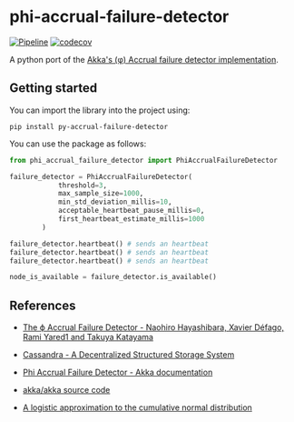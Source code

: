 # phi-accrual-failure-detector

[![Pipeline](https://github.com/samueleresca/phi-accrual-failure-detector/actions/workflows/tests.yml/badge.svg)](https://github.com/samueleresca/phi-accrual-failure-detector/actions/workflows/tests.yml)
[![codecov](https://codecov.io/gh/samueleresca/phi-accrual-failure-detector/branch/main/graph/badge.svg?token=0PXF0584P3)](https://codecov.io/gh/samueleresca/phi-accrual-failure-detector)


A python port of the [Akka's (φ) Accrual failure detector implementation](https://github.com/akka/akka/blob/master/akka-remote/src/main/scala/akka/remote/PhiAccrualFailureDetector.scala).


## Getting started

You can import the library into the project using:
```shell
pip install py-accrual-failure-detector
```
You can use the package as follows:

```python
from phi_accrual_failure_detector import PhiAccrualFailureDetector

failure_detector = PhiAccrualFailureDetector(
            threshold=3,
            max_sample_size=1000,
            min_std_deviation_millis=10,
            acceptable_heartbeat_pause_millis=0,
            first_heartbeat_estimate_millis=1000
        )

failure_detector.heartbeat() # sends an heartbeat
failure_detector.heartbeat() # sends an heartbeat
failure_detector.heartbeat() # sends an heartbeat

node_is_available = failure_detector.is_available()
```

## References 

- [The ϕ Accrual Failure Detector - Naohiro Hayashibara, Xavier Défago, Rami Yared1 and Takuya Katayama](https://dspace.jaist.ac.jp/dspace/bitstream/10119/4784/1/IS-RR-2004-010.pdf)

- [Cassandra - A Decentralized Structured Storage System](https://www.cs.cornell.edu/projects/ladis2009/papers/lakshman-ladis2009.pdf)

- [Phi Accrual Failure Detector - Akka documentation](https://doc.akka.io/docs/akka/current/typed/failure-detector.html)

- [akka/akka source code](https://github.com/akka/akka/blob/master/akka-remote/src/main/scala/akka/remote/PhiAccrualFailureDetector.scala)

- [A logistic approximation to the cumulative normal distribution](https://core.ac.uk/download/pdf/41787448.pdf)
